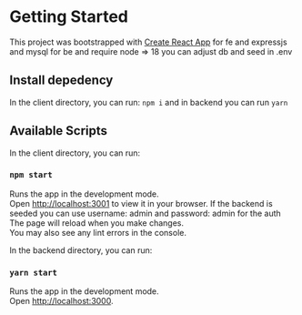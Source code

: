 # Getting Started

This project was bootstrapped with [Create React App](https://github.com/facebook/create-react-app) for fe and expressjs and mysql for be and require node => 18 you can adjust db and seed in .env

## Install depedency 

In the client directory, you can run: `npm i` and in backend you can run `yarn`

## Available Scripts

In the client directory, you can run:

### `npm start`

Runs the app in the development mode.\
Open [http://localhost:3001](http://localhost:3001) to view it in your browser.
If the backend is seeded you can use username: admin and password: admin for the auth
The page will reload when you make changes.\
You may also see any lint errors in the console.

In the backend directory, you can run:

### `yarn start`

Runs the app in the development mode.\
Open [http://localhost:3000](http://localhost:3000).
